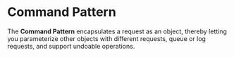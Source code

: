 # Command Pattern
The **Command Pattern** encapsulates a request as an object, thereby letting you parameterize other objects with different requests, queue or log requests, and support undoable operations.